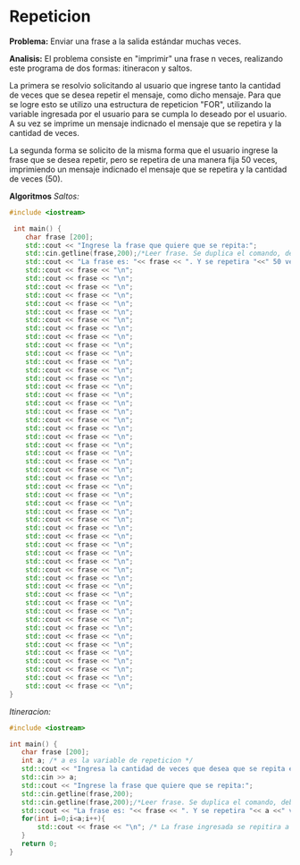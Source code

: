 # Repeticion

**Problema:**
  Enviar una frase a la salida estándar muchas veces.
  
  **Analisis:**
  El problema consiste en "imprimir" una frase n veces, realizando este programa de dos formas: itineracon y saltos.
  
  La primera se resolvio solicitando al usuario que ingrese tanto la cantidad de veces que se desea repetir el mensaje, como dicho mensaje. Para que se logre esto se utilizo una estructura de repeticion "FOR", utilizando la variable ingresada por el usuario para se cumpla lo deseado por el usuario. A su vez se imprime un mensaje indicnado el mensaje que se repetira y la cantidad de veces. 
  
  La segunda forma se solicito de la misma forma que el usuario ingrese la frase que se desea repetir, pero se repetira de una manera fija 50 veces, imprimiendo un mensaje indicnado el mensaje que se repetira y la cantidad de veces (50).
  
  
 **Algoritmos**
*Saltos:*

```c++
#include <iostream>

 int main() {
	char frase [200];
	std::cout << "Ingrese la frase que quiere que se repita:";
	std::cin.getline(frase,200);/*Leer frase. Se duplica el comando, debido a que el primero lee el buffer*/
	std::cout << "La frase es: "<< frase << ". Y se repetira "<<" 50 veces.\n";
	std::cout << frase << "\n";
	std::cout << frase << "\n";
	std::cout << frase << "\n";
	std::cout << frase << "\n";
	std::cout << frase << "\n";
	std::cout << frase << "\n";
	std::cout << frase << "\n";
	std::cout << frase << "\n";
	std::cout << frase << "\n";
	std::cout << frase << "\n";
	std::cout << frase << "\n";
	std::cout << frase << "\n";
	std::cout << frase << "\n";
	std::cout << frase << "\n";
	std::cout << frase << "\n";
	std::cout << frase << "\n";
	std::cout << frase << "\n";
	std::cout << frase << "\n";
	std::cout << frase << "\n";
	std::cout << frase << "\n";
	std::cout << frase << "\n";
	std::cout << frase << "\n";
	std::cout << frase << "\n";
	std::cout << frase << "\n";
	std::cout << frase << "\n";
	std::cout << frase << "\n";
	std::cout << frase << "\n";
	std::cout << frase << "\n";
	std::cout << frase << "\n";
	std::cout << frase << "\n";
	std::cout << frase << "\n";
	std::cout << frase << "\n";
	std::cout << frase << "\n";
	std::cout << frase << "\n";
	std::cout << frase << "\n";
	std::cout << frase << "\n";
	std::cout << frase << "\n";
	std::cout << frase << "\n";
	std::cout << frase << "\n";
	std::cout << frase << "\n";
	std::cout << frase << "\n";
	std::cout << frase << "\n";
	std::cout << frase << "\n";
	std::cout << frase << "\n";
	std::cout << frase << "\n";
	std::cout << frase << "\n";
	std::cout << frase << "\n";
	std::cout << frase << "\n";
	std::cout << frase << "\n";
	std::cout << frase << "\n";
	std::cout << frase << "\n";
}
```

 *Itineracion:*
 
 ```c++
#include <iostream>

int main() {
	char frase [200];
	int a; /* a es la variable de repeticion */
	std::cout << "Ingresa la cantidad de veces que desea que se repita el mensaje:";
	std::cin >> a;
	std::cout << "Ingrese la frase que quiere que se repita:";
	std::cin.getline(frase,200);
	std::cin.getline(frase,200);/*Leer frase. Se duplica el comando, debido a que el primero lee el buffer*/
	std::cout << "La frase es: "<< frase << ". Y se repetira "<< a <<" veces.\n";
	for(int i=0;i<a;i++){
		std::cout << frase << "\n"; /* La frase ingresada se repitira a veces */
	}
	return 0;
}
```
